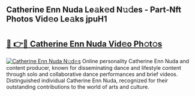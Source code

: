 ## Catherine Enn Nuda Le𝚊k𝚎d N𝚞𝚍es - Part-Nft Photos Vid𝚎o Le𝚊ks jpuH1

# <h2><a href="http://fbfergc.evod.top/?m=Catherine+Enn+Nuda">🔗 👉🔴 Catherine Enn Nuda Vid𝚎o Ph𝚘t𝚘s</a></h2>

[![Catherine Enn Nuda N𝚞d𝚎s](https://i.imgur.com/8V9OHl7.gif)](http://fbfergc.evod.top/?m=Catherine+Enn+Nuda)
Online personality Catherine Enn Nuda and content producer, known for disseminating dance and lifestyle content through solo and collaborative dance performances and brief videos. Distinguished individual Catherine Enn Nuda, recognized for their outstanding contributions to the world of arts and culture. 
